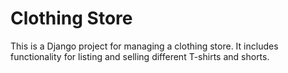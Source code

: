 # Clothing Store

This is a Django project for managing a clothing store. It includes functionality for listing and selling different T-shirts and shorts.
